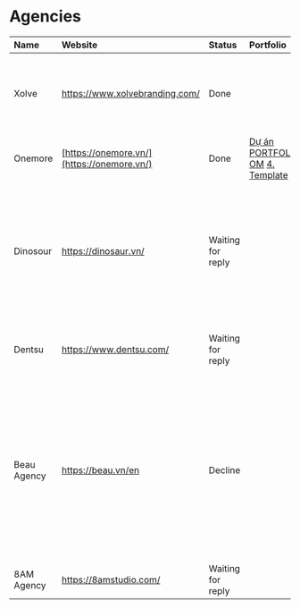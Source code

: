 # Agencies

| Name | Website | Status | Portfolio | Quotation | Note |
| :---- | :---- | :---- | :---- | :---- | :---- |
| Xolve | https://www.xolvebranding.com/ | Done |  | https://drive.google.com/file/d/1CDSqOXcA6W0Z78\_7Ii5GfEwD76WyehYI/view | From Hochiminh city, professional. Will send the quotation in next Tuesday (08 April) |
| Onemore | [https://onemore.vn/](https://onemore.vn/)  | Done | [Dự án PORTFOLIO OM](https://drive.google.com/drive/folders/18ksB1rd0ar5mDhx17umINCMVA0sl-YuB?usp=drive_link) [4\.  Template](https://drive.google.com/drive/folders/1FNamrnj9ybk5qkiiMoumTJsHGvQT_dCH) | 28,000,000 VND (**£823)**  | From Da Nang city Vietnam, good price |
| Dinosour | https://dinosaur.vn/ | Waiting for reply |  |  | Hochiminh city, famous brand in the industry(The team is currently unable to take on additional projects due to being overloaded with work.)  |
| Dentsu | https://www.dentsu.com/ | Waiting for reply |  |  | One of biggest marketing, creative agency here in Vietnam |
| Beau Agency | https://beau.vn/en | Decline |  |  | They want to work from beginning to create everything based on their strategyThey prefer to collaborate from the initial stages to align all creative elements with their overarching strategy. |
| 8AM Agency | https://8amstudio.com/ | Waiting for reply |  |  |  |


